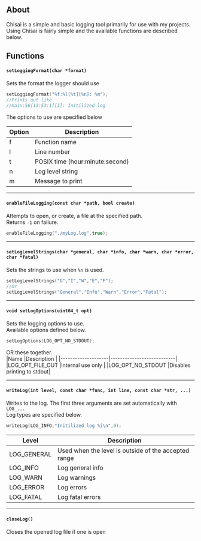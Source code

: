 ## About
Chisai is a simple and basic logging tool primarily for use with my projects.  
Using Chisai is fairly simple and the available functions are described below.

## Functions

#### `setLoggingFormat(char *format)`
Sets the format the logger should use
```c
setLoggingFormat("%f:%l[%t][%n]: %m");
//Prints out like
//main:56[13:53:1][I]: Initilized log
```
The options to use are specified below

|Option|Description                    |
|------|-------------------------------|
|f     |Function name                  |
|l     |Line number                    |
|t     |POSIX time (hour:minute:second)|
|n     |Log level string               |
|m     |Message to print               |

---

#### `enableFileLogging(const char *path, bool create)`
Attempts to open, or create, a file at the specified path.  
Returns `-1` on failure.  
```c
enableFileLogging("./myLog.log",true);
```

---

#### `setLogLevelStrings(char *general, char *info, char *warn, char *error, char *fatal)`
Sets the strings to use when `%n` is used.  
```c
setLogLevelStrings("G","I","W","E","F");
//Or
setLogLevelStrings("General","Info","Warn","Error","Fatal");
```

---

#### `void setLogOptions(uint64_t opt)`
Sets the logging options to use.  
Available options defined below.  
```c
setLogOptions(LOG_OPT_NO_STDOUT);
```
OR these together.  
|Name                |Description                |
|--------------------|---------------------------|
|LOG_OPT_FILE_OUT    |Internal use only          |
|LOG_OPT_NO_STDOUT   |Disables printing to stdout|

---

#### `writeLog(int level, const char *func, int line, const char *str, ...)`
Writes to the log. The first three arguments are set automatically with `LOG_...`  
Log types are specified below.  
```c
writeLog(LOG_INFO,"Initilized log %i\n",0);
```

|Level         |Description                                         |
|--------------|----------------------------------------------------|
|LOG_GENERAL   |Used when the level is outside of the accepted range|
|LOG_INFO      |Log general info                                    |
|LOG_WARN      |Log warnings                                        |
|LOG_ERROR     |Log errors                                          |
|LOG_FATAL     |Log fatal errors                                    |

---

#### `closeLog()`
Closes the opened log file if one is open
